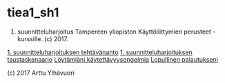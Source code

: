 # tiea1_sh1
1. suunnitteluharjoitus Tampereen yliopiston Käyttöliittymien perusteet -kurssille. (c) 2017.

[1. suunnitteluharjoituksen tehtävänanto](https://github.com/areee/tiea1_sh1/blob/master/SH1_tehtavananto.pdf)
[1. suunnitteluharjoituksen taustaskenaario](https://github.com/areee/tiea1_sh1/blob/master/SH1_taustaskenaario.pdf)
[Löytämiäni käytettävyysongelmia](https://github.com/areee/tiea1_sh1/blob/master/loytamiani_kaytettavyysongelmia.txt)
[Lopullinen palautukseni](https://github.com/areee/tiea1_sh1/blob/master/Ylhavuori_Arttu_SH1.pdf)

(c) 2017 Arttu Ylhävuori

